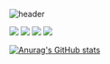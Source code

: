 ![header](https://capsule-render.vercel.app/api?type=waving&color=auto&height=300&section=header&text=Wellcome%20&fontSize=90)


<img src="https://img.shields.io/badge/-Spring-%236DB33F?style=for-the-badge&logo=spring&logoColor=white">
<img src="https://img.shields.io/badge/-Javascript-#F7DF1E?style=for-the-badge&logo=javascript&logoColor=white">
<img src="https://img.shields.io/badge/-Kotlin-#7F52FF?style=for-the-badge&logo=kotlin&logoColor=white">
<img src="https://img.shields.io/badge/-Swift-#F05138?style=for-the-badge&logo=swift&logoColor=white">

[![Anurag's GitHub stats](https://github-readme-stats.vercel.app/api?username=ifNotErrorRun&show_icons=true&theme=dracula)](https://github.com/anuraghazra/github-readme-stats)
